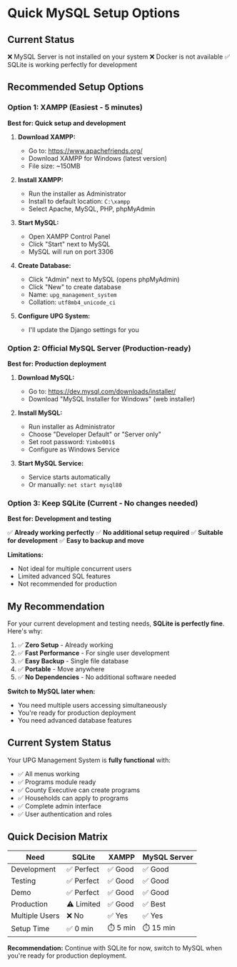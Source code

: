# Quick MySQL Setup Options

## Current Status
❌ MySQL Server is not installed on your system
❌ Docker is not available
✅ SQLite is working perfectly for development

## Recommended Setup Options

### Option 1: XAMPP (Easiest - 5 minutes)
**Best for: Quick setup and development**

1. **Download XAMPP:**
   - Go to: https://www.apachefriends.org/
   - Download XAMPP for Windows (latest version)
   - File size: ~150MB

2. **Install XAMPP:**
   - Run the installer as Administrator
   - Install to default location: `C:\xampp`
   - Select Apache, MySQL, PHP, phpMyAdmin

3. **Start MySQL:**
   - Open XAMPP Control Panel
   - Click "Start" next to MySQL
   - MySQL will run on port 3306

4. **Create Database:**
   - Click "Admin" next to MySQL (opens phpMyAdmin)
   - Click "New" to create database
   - Name: `upg_management_system`
   - Collation: `utf8mb4_unicode_ci`

5. **Configure UPG System:**
   - I'll update the Django settings for you

### Option 2: Official MySQL Server (Production-ready)
**Best for: Production deployment**

1. **Download MySQL:**
   - Go to: https://dev.mysql.com/downloads/installer/
   - Download "MySQL Installer for Windows" (web installer)

2. **Install MySQL:**
   - Run installer as Administrator
   - Choose "Developer Default" or "Server only"
   - Set root password: `Yimbo001$`
   - Configure as Windows Service

3. **Start MySQL Service:**
   - Service starts automatically
   - Or manually: `net start mysql80`

### Option 3: Keep SQLite (Current - No changes needed)
**Best for: Development and testing**

✅ **Already working perfectly**
✅ **No additional setup required**
✅ **Suitable for development**
✅ **Easy to backup and move**

**Limitations:**
- Not ideal for multiple concurrent users
- Limited advanced SQL features
- Not recommended for production

## My Recommendation

For your current development and testing needs, **SQLite is perfectly fine**. Here's why:

1. ✅ **Zero Setup** - Already working
2. ✅ **Fast Performance** - For single user development
3. ✅ **Easy Backup** - Single file database
4. ✅ **Portable** - Move anywhere
5. ✅ **No Dependencies** - No additional software needed

**Switch to MySQL later when:**
- You need multiple users accessing simultaneously
- You're ready for production deployment
- You need advanced database features

## Current System Status

Your UPG Management System is **fully functional** with:
- ✅ All menus working
- ✅ Programs module ready
- ✅ County Executive can create programs
- ✅ Households can apply to programs
- ✅ Complete admin interface
- ✅ User authentication and roles

## Quick Decision Matrix

| Need | SQLite | XAMPP | MySQL Server |
|------|--------|-------|--------------|
| Development | ✅ Perfect | ✅ Good | ✅ Good |
| Testing | ✅ Perfect | ✅ Good | ✅ Good |
| Demo | ✅ Perfect | ✅ Good | ✅ Good |
| Production | ⚠️ Limited | ✅ Good | ✅ Best |
| Multiple Users | ❌ No | ✅ Yes | ✅ Yes |
| Setup Time | ✅ 0 min | ⏱️ 5 min | ⏱️ 15 min |

**Recommendation:** Continue with SQLite for now, switch to MySQL when you're ready for production deployment.